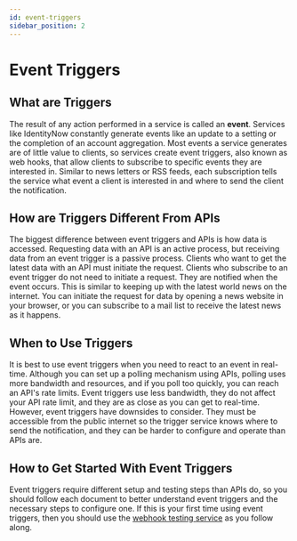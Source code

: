 ```yaml
---
id: event-triggers
sidebar_position: 2
---
```


# Event Triggers

## What are Triggers

The result of any action performed in a service is called an **event**.  Services like IdentityNow constantly generate events like an update to a setting or the completion of an account aggregation.  Most events a service generates are of little value to clients, so services create event triggers, also known as web hooks, that allow clients to subscribe to specific events they are interested in.  Similar to news letters or RSS feeds, each subscription tells the service what event a client is interested in and where to send the client the notification.

## How are Triggers Different From APIs

The biggest difference between event triggers and APIs is how data is accessed.  Requesting data with an API is an active process, but receiving data from an event trigger is a passive process.  Clients who want to get the latest data with an API must initiate the request.  Clients who subscribe to an event trigger do not need to initiate a request. They are notified when the event occurs.  This is similar to keeping up with the latest world news on the internet.  You can initiate the request for data by opening a news website in your browser, or you can subscribe to a mail list to receive the latest news as it happens.

## When to Use Triggers

It is best to use event triggers when you need to react to an event in real-time.  Although you can set up a polling mechanism using APIs, polling uses more bandwidth and resources, and if you poll too quickly, you can reach an API's rate limits. Event triggers use less bandwidth, they do not affect your API rate limit, and they are as close as you can get to real-time.  However, event triggers have downsides to consider.  They must be accessible from the public internet so the trigger service knows where to send the notification, and they can be harder to configure and operate than APIs are.

## How to Get Started With Event Triggers

Event triggers require different setup and testing steps than APIs do, so you should follow each document to better understand event triggers and the necessary steps to configure one.  If this is your first time using event triggers, then you should use the [webhook testing service](./preparing-a-subscriber-service.md#webhook-testing-service) as you follow along.
